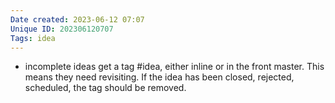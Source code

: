 ```yaml
---
Date created: 2023-06-12 07:07
Unique ID: 202306120707
Tags: idea
---
```

- incomplete ideas get a tag #idea, either inline or in the front master. This means they need revisiting. If the idea has been closed, rejected, scheduled, the tag should be removed. 
